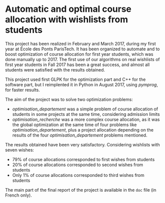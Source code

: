 # Automatic and optimal course allocation with wishlists from students

This project has been realized in February and March 2017, during my first year at École des Ponts ParisTech. It has been organized to automate and to boost optimization of course allocation for first year students, which was done manually up to 2017. The first use of our algorithms on real wishlists of first year students in Fall 2017 has been a great success, and almost all students were satisfied with the results obtained.

This project used first GLPK for the optimization part and C++ for the software part, but I reimplented it in Python in August 2017, using _pymprog_, for faster results.

The aim of the project was to solve two optimization problems:
- _optimisation\_departement_ was a simple problem of course allocation of students in some projects at the same time, considering admission limits
- _optimisation\_recherche_ was a more complex course allocation, as it was the global optimization at the same time of four problems like _optimisation\_departement_, plus a project allocation depending on the results of the four _optimisation\_departement_ problems mentioned.

The results obtained have been very satisfactory. Considering wishlists with seven wishes:
- 79% of course allocations corresponded to first wishes from students
- 20% of course allocations corresponded to second wishes from students
- Only 1% of course allocations corresponded to third wishes from students

The main part of the final report of the project is available in the `doc` file (in French only).
